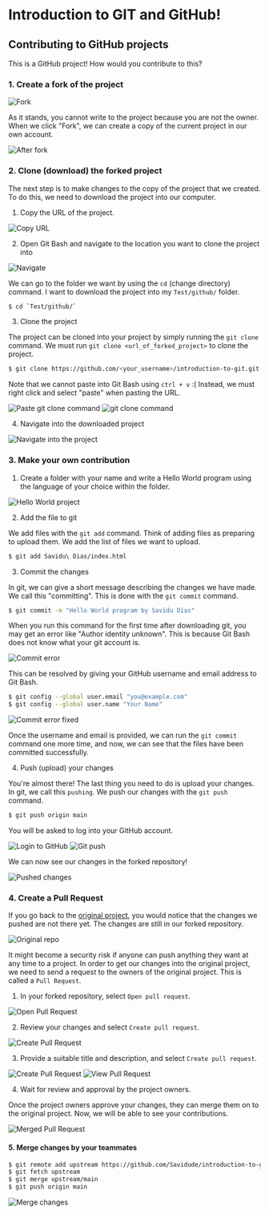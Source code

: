 # Introduction to GIT and GitHub!

## Contributing to GitHub projects

This is a GitHub project! How would you contribute to this?

### 1. Create a fork of the project

![](images/fork.png  "Fork")

As it stands, you cannot write to the project because you are not the owner. When we click "Fork", we can create a copy of the current project in our own account.

![](images/after-fork.png  "After fork")

### 2. Clone (download) the forked project

The next step is to make changes to the copy of the project that we created. To do this, we need to download the project into our computer.

1. Copy the URL of the project.

![](images/copy-url.png  "Copy URL")

2. Open Git Bash and navigate to the location you want to clone the project into

![](images/navigate-parent.png  "Navigate")

We can go to the folder we want by using the `cd` (change directory) command. I want to download the project into my `Test/github/` folder.
```bash
$ cd `Test/github/`
```

3. Clone the project

The project can be cloned into your project by simply running the `git clone` command. We must run `git clone <url_of_forked_project>` to clone the project.

```bash
$ git clone https://github.com/<your_username>/introduction-to-git.git
```

Note that we cannot paste into Git Bash using `ctrl + v` :( Instead, we must right click and select "paste" when pasting the URL.

![](images/git-clone-command-paste.png  "Paste git clone command")
![](images/git-clone.png  "git clone command")

4. Navigate into the downloaded project

![](images/navigate-project.png  "Navigate into the project")

### 3. Make your own contribution

1. Create a folder with your name and write a Hello World program using the language of your choice within the folder.

![](images/hello-world.png  "Hello World project")

2. Add the file to git

We add files with the `git add` command. Think of adding files as preparing to upload them. We add the list of files we want to upload.

```bash
$ git add Savidu\ Dias/index.html
```

3. Commit the changes

In git, we can give a short message describing the changes we have made. We call this "committing". This is done with the `git commit` command.

```bash
$ git commit -m "Hello World program by Savidu Dias"
```

When you run this command for the first time after downloading git, you may get an error like "Author identity unknown". This is because Git Bash does not know what your git account is.

![](images/commit-error.png  "Commit error")

This can be resolved by giving your GitHub username and email address to Git Bash.
```bash
$ git config --global user.email "you@example.com"
$ git config --global user.name "Your Name"
```

![](images/commit-error-fixed.png  "Commit error fixed")

Once the username and email is provided, we can run the `git commit` command one more time, and now, we can see that the files have been committed successfully.

4. Push (upload) your changes

You're almost there! The last thing you need to do is upload your changes. In git, we call this `pushing`. We push our changes with the `git push` command.

```bash
$ git push origin main
```

You will be asked to log into your GitHub account.

![](images/log-in-github.png  "Login to GitHub")
![](images/git-push.png  "Git push")

We can now see our changes in the forked repository!

![](images/pushed-changes.png  "Pushed changes")

### 4. Create a Pull Request

If you go back to the [original project](https://github.com/Savidude/introduction-to-git), you would notice that the changes we pushed are not there yet. The changes are still in our forked repository.

![](images/original-repo.png  "Original repo")

It might become a security risk if anyone can push anything they want at any time to a project. In order to get our changes into the original project, we need to send a request to the owners of the original project. This is called a `Pull Request`.

1. In your forked repository, select `Open pull request`.

![](images/open-pr.png  "Open Pull Request")

2. Review your changes and select `Create pull request`.

![](images/compare-changes.png  "Create Pull Request")

3. Provide a suitable title and description, and select `Create pull request`.

![](images/create-pr.png  "Create Pull Request")
![](images/view-pr.png  "View Pull Request")

4. Wait for review and approval by the project owners.

Once the project owners approve your changes, they can merge them on to the original project. Now, we will be able to see your contributions.

![](images/merge-pr.png  "Merged Pull Request")

#### 5. Merge changes by your teammates


```bash
$ git remote add upstream https://github.com/Savidude/introduction-to-git.git
$ git fetch upstream
$ git merge upstream/main
$ git push origin main
```

![](images/git-merge.png  "Merge changes")
